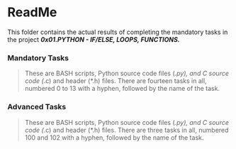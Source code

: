# ReadMe

This folder contains the actual results of completing the mandatory tasks in the project ___0x01.PYTHON - IF/ELSE, LOOPS, FUNCTIONS.___

### Mandatory Tasks
> These are BASH scripts, Python source code files (*.py), and C source code (*.c) and header (*.h) files. There are fourteen tasks in all, numbered 0 to 13 with a hyphen, followed by the name of the task.

### Advanced Tasks
> These are BASH scripts, Python source code files (*.py), and C source code (*.c) and header (*.h) files. There are three tasks in all, numbered 100 and 102 with a hyphen, followed by the name of the task.
